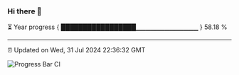 ### Hi there 👋

⏳ Year progress { █████████████████▁▁▁▁▁▁▁▁▁▁▁▁▁ } 58.18 %

---

⏰ Updated on Wed, 31 Jul 2024 22:36:32 GMT

![Progress Bar CI](https://github.com/IshwaranRudhara/GIT-ACTION/workflows/Progress%20Bar%20CI/badge.svg)
